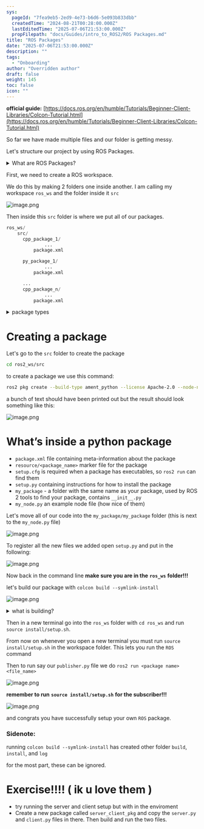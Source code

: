 ```yaml
---
sys:
  pageId: "7fea9eb5-2ed9-4e73-b6d6-5e093b833dbb"
  createdTime: "2024-08-21T00:28:00.000Z"
  lastEditedTime: "2025-07-06T21:53:00.000Z"
  propFilepath: "docs/Guides/intro_to_ROS2/ROS Packages.md"
title: "ROS Packages"
date: "2025-07-06T21:53:00.000Z"
description: ""
tags:
  - "Onboarding"
author: "Overridden author"
draft: false
weight: 145
toc: false
icon: ""
---
```


**official guide:** [https://docs.ros.org/en/humble/Tutorials/Beginner-Client-Libraries/Colcon-Tutorial.html](https://docs.ros.org/en/humble/Tutorials/Beginner-Client-Libraries/Colcon-Tutorial.html)

So far we have made multiple files and our folder is getting messy.

Let's structure our project by using ROS Packages.

<details>
      <summary>What are ROS Packages?</summary>
      ROS Packages are, as the name implies, packages of code that are highly sharable between ROS developers.
  </details>

First, we need to create a ROS workspace.

We do this by making 2 folders one inside another. I am calling my workspace `ros_ws` and the folder inside it `src`

![image.png](https://prod-files-secure.s3.us-west-2.amazonaws.com/d518164a-d88e-44d1-a4ee-3adb3bd8bce0/70706947-fd18-4537-a67b-e12946812d31/image.png?X-Amz-Algorithm=AWS4-HMAC-SHA256&X-Amz-Content-Sha256=UNSIGNED-PAYLOAD&X-Amz-Credential=ASIAZI2LB466Q4JZIKNR%2F20250715%2Fus-west-2%2Fs3%2Faws4_request&X-Amz-Date=20250715T035344Z&X-Amz-Expires=3600&X-Amz-Security-Token=IQoJb3JpZ2luX2VjECMaCXVzLXdlc3QtMiJHMEUCIFSY7Cochj6hYNQfBUbkjwi0yl2ioDrLqDKKQEQyvAG%2BAiEAmTcV%2BVj6RIlu%2B1ku7so0c7S1r6WzR%2FG7%2BfeHITKJlRgq%2FwMIPBAAGgw2Mzc0MjMxODM4MDUiDJpWWo8A3Hkv7gMrhyrcA0%2B75xSXMId2ry8WXbSQ%2Fm7KepybPAQpMzlzLWeg2iabrYaCgBv9HzHoDqR3kznd4qz3lCr6w8lYf1LNxeEwJ1OxmqtERxoCKogxjeC6r4TW7%2FmWdrXw9K%2BjkDehl5RDpR2%2BPW2iEXZdaSXnQTp0SCpXnAwvMMYn1FGf6KY5dQsu%2BCz5mp%2BCXho1VAe2xxLNXlb7%2FP%2BKORm9Eb8gH26xJChkzIWV1VOPna%2F9BhqE3ynrjeTgm8JQpCjKVkSe2Q6FzLV8SS0BlmV97ps5WtW8TUZr12n97%2BGxngFNK6vI4JeDioEGcj4ycGZOBkW3oYmMncOrh9XK25AKuvxaWDz9%2Bwo3vCInwyUrO6US%2Bbv24qCZnvqa9owJ6NwlQoSbZ8Tkr9AM5aQpIfxB9cUAHEoqDyPNcyPHTGkNv2ErFY2mCh792DGkLBLJ87XgWhJxbBuOnkIve9padEtua1Ls7YXW38XQZxBVHOefMJsdljw9n8PDRacZBlyWhyzIncBR3rDnmYOzU4eWy9X8oBhBIgUeC91ewV%2F%2FwM7kvKLh8ZO15sCsaPKIwsWuvNButzhwGAZ3jK4F0n5GHhGLdGZK4N4Bi3s8FYmRE75mPjQZyTUBTRsysGXrlDxa9sUZHgCTMMv91sMGOqUByg%2BO%2FU%2FqFGSKgAVeYeEO1xU2qx%2Fx7%2FeLfeOTdqYwm05aCDfs0dClL%2Bqj%2FEvvBonGtATx47TPDpoZufLTxtvovVuyr6XY9RNHA%2FCEAT0sAaXfA4f%2BlMmHYD5H46DR5Ygs1pPumSpjhqWJl2uHm6hkf1L4I%2FprWOfS7vz%2FP9Q%2BxAuPiW4QvikCGGwL85dZb6f3fuTyULGRTicbEv7SCiWsq3BH6sz7&X-Amz-Signature=b0754d04f182b382fe6c6e3201f96980460ea32566638c4929b6bafd8ce55dda&X-Amz-SignedHeaders=host&x-amz-checksum-mode=ENABLED&x-id=GetObject)

Then inside this `src` folder is where we put all of our packages.

```python
ros_ws/
    src/
      cpp_package_1/
		      ...
          package.xml

      py_package_1/
		      ...
          package.xml

      ...
      cpp_package_n/
		      ...
          package.xml

```

<details>

<summary>package types</summary>

packages can be either `C++` or python.

the intern file structure is different for each but for this guide we will stick to creating python packages

</details>

# Creating a package

Let's go to the `src` folder to create the package

```bash
cd ros2_ws/src
```

to create a package we use this command:

```bash
ros2 pkg create --build-type ament_python --license Apache-2.0 --node-name my_node my_package
```

a bunch of text should have been printed out but the result should look something like this:

![image.png](https://prod-files-secure.s3.us-west-2.amazonaws.com/d518164a-d88e-44d1-a4ee-3adb3bd8bce0/e6cf1e3f-8512-4a3e-b131-079f800bf3e8/image.png?X-Amz-Algorithm=AWS4-HMAC-SHA256&X-Amz-Content-Sha256=UNSIGNED-PAYLOAD&X-Amz-Credential=ASIAZI2LB466Q4JZIKNR%2F20250715%2Fus-west-2%2Fs3%2Faws4_request&X-Amz-Date=20250715T035344Z&X-Amz-Expires=3600&X-Amz-Security-Token=IQoJb3JpZ2luX2VjECMaCXVzLXdlc3QtMiJHMEUCIFSY7Cochj6hYNQfBUbkjwi0yl2ioDrLqDKKQEQyvAG%2BAiEAmTcV%2BVj6RIlu%2B1ku7so0c7S1r6WzR%2FG7%2BfeHITKJlRgq%2FwMIPBAAGgw2Mzc0MjMxODM4MDUiDJpWWo8A3Hkv7gMrhyrcA0%2B75xSXMId2ry8WXbSQ%2Fm7KepybPAQpMzlzLWeg2iabrYaCgBv9HzHoDqR3kznd4qz3lCr6w8lYf1LNxeEwJ1OxmqtERxoCKogxjeC6r4TW7%2FmWdrXw9K%2BjkDehl5RDpR2%2BPW2iEXZdaSXnQTp0SCpXnAwvMMYn1FGf6KY5dQsu%2BCz5mp%2BCXho1VAe2xxLNXlb7%2FP%2BKORm9Eb8gH26xJChkzIWV1VOPna%2F9BhqE3ynrjeTgm8JQpCjKVkSe2Q6FzLV8SS0BlmV97ps5WtW8TUZr12n97%2BGxngFNK6vI4JeDioEGcj4ycGZOBkW3oYmMncOrh9XK25AKuvxaWDz9%2Bwo3vCInwyUrO6US%2Bbv24qCZnvqa9owJ6NwlQoSbZ8Tkr9AM5aQpIfxB9cUAHEoqDyPNcyPHTGkNv2ErFY2mCh792DGkLBLJ87XgWhJxbBuOnkIve9padEtua1Ls7YXW38XQZxBVHOefMJsdljw9n8PDRacZBlyWhyzIncBR3rDnmYOzU4eWy9X8oBhBIgUeC91ewV%2F%2FwM7kvKLh8ZO15sCsaPKIwsWuvNButzhwGAZ3jK4F0n5GHhGLdGZK4N4Bi3s8FYmRE75mPjQZyTUBTRsysGXrlDxa9sUZHgCTMMv91sMGOqUByg%2BO%2FU%2FqFGSKgAVeYeEO1xU2qx%2Fx7%2FeLfeOTdqYwm05aCDfs0dClL%2Bqj%2FEvvBonGtATx47TPDpoZufLTxtvovVuyr6XY9RNHA%2FCEAT0sAaXfA4f%2BlMmHYD5H46DR5Ygs1pPumSpjhqWJl2uHm6hkf1L4I%2FprWOfS7vz%2FP9Q%2BxAuPiW4QvikCGGwL85dZb6f3fuTyULGRTicbEv7SCiWsq3BH6sz7&X-Amz-Signature=5126d2876435c64a766f5b582153b40d4fd7c1b7ddd5cebb92866889215cdb1c&X-Amz-SignedHeaders=host&x-amz-checksum-mode=ENABLED&x-id=GetObject)

# What’s inside a python package

- `package.xml` file containing meta-information about the package
- `resource/<package_name>` marker file for the package
- `setup.cfg` is required when a package has executables, so `ros2 run` can find them
- `setup.py` containing instructions for how to install the package
- `my_package` - a folder with the same name as your package, used by ROS 2 tools to find your package, contains `__init__.py`
- `my_node.py` an example node file (how nice of them)

Let's move all of our code into the `my_package/my_package` folder (this is next to the `my_node.py` file)

![image.png](https://prod-files-secure.s3.us-west-2.amazonaws.com/d518164a-d88e-44d1-a4ee-3adb3bd8bce0/9ce58f11-0da9-4d3e-b86d-506a9685d378/image.png?X-Amz-Algorithm=AWS4-HMAC-SHA256&X-Amz-Content-Sha256=UNSIGNED-PAYLOAD&X-Amz-Credential=ASIAZI2LB466Q4JZIKNR%2F20250715%2Fus-west-2%2Fs3%2Faws4_request&X-Amz-Date=20250715T035344Z&X-Amz-Expires=3600&X-Amz-Security-Token=IQoJb3JpZ2luX2VjECMaCXVzLXdlc3QtMiJHMEUCIFSY7Cochj6hYNQfBUbkjwi0yl2ioDrLqDKKQEQyvAG%2BAiEAmTcV%2BVj6RIlu%2B1ku7so0c7S1r6WzR%2FG7%2BfeHITKJlRgq%2FwMIPBAAGgw2Mzc0MjMxODM4MDUiDJpWWo8A3Hkv7gMrhyrcA0%2B75xSXMId2ry8WXbSQ%2Fm7KepybPAQpMzlzLWeg2iabrYaCgBv9HzHoDqR3kznd4qz3lCr6w8lYf1LNxeEwJ1OxmqtERxoCKogxjeC6r4TW7%2FmWdrXw9K%2BjkDehl5RDpR2%2BPW2iEXZdaSXnQTp0SCpXnAwvMMYn1FGf6KY5dQsu%2BCz5mp%2BCXho1VAe2xxLNXlb7%2FP%2BKORm9Eb8gH26xJChkzIWV1VOPna%2F9BhqE3ynrjeTgm8JQpCjKVkSe2Q6FzLV8SS0BlmV97ps5WtW8TUZr12n97%2BGxngFNK6vI4JeDioEGcj4ycGZOBkW3oYmMncOrh9XK25AKuvxaWDz9%2Bwo3vCInwyUrO6US%2Bbv24qCZnvqa9owJ6NwlQoSbZ8Tkr9AM5aQpIfxB9cUAHEoqDyPNcyPHTGkNv2ErFY2mCh792DGkLBLJ87XgWhJxbBuOnkIve9padEtua1Ls7YXW38XQZxBVHOefMJsdljw9n8PDRacZBlyWhyzIncBR3rDnmYOzU4eWy9X8oBhBIgUeC91ewV%2F%2FwM7kvKLh8ZO15sCsaPKIwsWuvNButzhwGAZ3jK4F0n5GHhGLdGZK4N4Bi3s8FYmRE75mPjQZyTUBTRsysGXrlDxa9sUZHgCTMMv91sMGOqUByg%2BO%2FU%2FqFGSKgAVeYeEO1xU2qx%2Fx7%2FeLfeOTdqYwm05aCDfs0dClL%2Bqj%2FEvvBonGtATx47TPDpoZufLTxtvovVuyr6XY9RNHA%2FCEAT0sAaXfA4f%2BlMmHYD5H46DR5Ygs1pPumSpjhqWJl2uHm6hkf1L4I%2FprWOfS7vz%2FP9Q%2BxAuPiW4QvikCGGwL85dZb6f3fuTyULGRTicbEv7SCiWsq3BH6sz7&X-Amz-Signature=d511851c462bbe11400bb10bcae74287e019bdcb5b3532e4e4a199133bb1bf9b&X-Amz-SignedHeaders=host&x-amz-checksum-mode=ENABLED&x-id=GetObject)

To register all the new files we added open `setup.py` and put in the following:

![image.png](https://prod-files-secure.s3.us-west-2.amazonaws.com/d518164a-d88e-44d1-a4ee-3adb3bd8bce0/1cd7c262-4cae-4496-9d75-c178537d24a2/image.png?X-Amz-Algorithm=AWS4-HMAC-SHA256&X-Amz-Content-Sha256=UNSIGNED-PAYLOAD&X-Amz-Credential=ASIAZI2LB466Q4JZIKNR%2F20250715%2Fus-west-2%2Fs3%2Faws4_request&X-Amz-Date=20250715T035344Z&X-Amz-Expires=3600&X-Amz-Security-Token=IQoJb3JpZ2luX2VjECMaCXVzLXdlc3QtMiJHMEUCIFSY7Cochj6hYNQfBUbkjwi0yl2ioDrLqDKKQEQyvAG%2BAiEAmTcV%2BVj6RIlu%2B1ku7so0c7S1r6WzR%2FG7%2BfeHITKJlRgq%2FwMIPBAAGgw2Mzc0MjMxODM4MDUiDJpWWo8A3Hkv7gMrhyrcA0%2B75xSXMId2ry8WXbSQ%2Fm7KepybPAQpMzlzLWeg2iabrYaCgBv9HzHoDqR3kznd4qz3lCr6w8lYf1LNxeEwJ1OxmqtERxoCKogxjeC6r4TW7%2FmWdrXw9K%2BjkDehl5RDpR2%2BPW2iEXZdaSXnQTp0SCpXnAwvMMYn1FGf6KY5dQsu%2BCz5mp%2BCXho1VAe2xxLNXlb7%2FP%2BKORm9Eb8gH26xJChkzIWV1VOPna%2F9BhqE3ynrjeTgm8JQpCjKVkSe2Q6FzLV8SS0BlmV97ps5WtW8TUZr12n97%2BGxngFNK6vI4JeDioEGcj4ycGZOBkW3oYmMncOrh9XK25AKuvxaWDz9%2Bwo3vCInwyUrO6US%2Bbv24qCZnvqa9owJ6NwlQoSbZ8Tkr9AM5aQpIfxB9cUAHEoqDyPNcyPHTGkNv2ErFY2mCh792DGkLBLJ87XgWhJxbBuOnkIve9padEtua1Ls7YXW38XQZxBVHOefMJsdljw9n8PDRacZBlyWhyzIncBR3rDnmYOzU4eWy9X8oBhBIgUeC91ewV%2F%2FwM7kvKLh8ZO15sCsaPKIwsWuvNButzhwGAZ3jK4F0n5GHhGLdGZK4N4Bi3s8FYmRE75mPjQZyTUBTRsysGXrlDxa9sUZHgCTMMv91sMGOqUByg%2BO%2FU%2FqFGSKgAVeYeEO1xU2qx%2Fx7%2FeLfeOTdqYwm05aCDfs0dClL%2Bqj%2FEvvBonGtATx47TPDpoZufLTxtvovVuyr6XY9RNHA%2FCEAT0sAaXfA4f%2BlMmHYD5H46DR5Ygs1pPumSpjhqWJl2uHm6hkf1L4I%2FprWOfS7vz%2FP9Q%2BxAuPiW4QvikCGGwL85dZb6f3fuTyULGRTicbEv7SCiWsq3BH6sz7&X-Amz-Signature=ad0187254b6b3885227f2856cd0d97eb0fb69ec6b7827890115e4efabee408fa&X-Amz-SignedHeaders=host&x-amz-checksum-mode=ENABLED&x-id=GetObject)

Now back in the command line **make sure you are in the** **`ros_ws`** **folder!!!**

let's build our package with `colcon build --symlink-install`

![image.png](https://prod-files-secure.s3.us-west-2.amazonaws.com/d518164a-d88e-44d1-a4ee-3adb3bd8bce0/2f2a0d27-b173-48fd-b189-5f5c0ce65619/image.png?X-Amz-Algorithm=AWS4-HMAC-SHA256&X-Amz-Content-Sha256=UNSIGNED-PAYLOAD&X-Amz-Credential=ASIAZI2LB466Q4JZIKNR%2F20250715%2Fus-west-2%2Fs3%2Faws4_request&X-Amz-Date=20250715T035344Z&X-Amz-Expires=3600&X-Amz-Security-Token=IQoJb3JpZ2luX2VjECMaCXVzLXdlc3QtMiJHMEUCIFSY7Cochj6hYNQfBUbkjwi0yl2ioDrLqDKKQEQyvAG%2BAiEAmTcV%2BVj6RIlu%2B1ku7so0c7S1r6WzR%2FG7%2BfeHITKJlRgq%2FwMIPBAAGgw2Mzc0MjMxODM4MDUiDJpWWo8A3Hkv7gMrhyrcA0%2B75xSXMId2ry8WXbSQ%2Fm7KepybPAQpMzlzLWeg2iabrYaCgBv9HzHoDqR3kznd4qz3lCr6w8lYf1LNxeEwJ1OxmqtERxoCKogxjeC6r4TW7%2FmWdrXw9K%2BjkDehl5RDpR2%2BPW2iEXZdaSXnQTp0SCpXnAwvMMYn1FGf6KY5dQsu%2BCz5mp%2BCXho1VAe2xxLNXlb7%2FP%2BKORm9Eb8gH26xJChkzIWV1VOPna%2F9BhqE3ynrjeTgm8JQpCjKVkSe2Q6FzLV8SS0BlmV97ps5WtW8TUZr12n97%2BGxngFNK6vI4JeDioEGcj4ycGZOBkW3oYmMncOrh9XK25AKuvxaWDz9%2Bwo3vCInwyUrO6US%2Bbv24qCZnvqa9owJ6NwlQoSbZ8Tkr9AM5aQpIfxB9cUAHEoqDyPNcyPHTGkNv2ErFY2mCh792DGkLBLJ87XgWhJxbBuOnkIve9padEtua1Ls7YXW38XQZxBVHOefMJsdljw9n8PDRacZBlyWhyzIncBR3rDnmYOzU4eWy9X8oBhBIgUeC91ewV%2F%2FwM7kvKLh8ZO15sCsaPKIwsWuvNButzhwGAZ3jK4F0n5GHhGLdGZK4N4Bi3s8FYmRE75mPjQZyTUBTRsysGXrlDxa9sUZHgCTMMv91sMGOqUByg%2BO%2FU%2FqFGSKgAVeYeEO1xU2qx%2Fx7%2FeLfeOTdqYwm05aCDfs0dClL%2Bqj%2FEvvBonGtATx47TPDpoZufLTxtvovVuyr6XY9RNHA%2FCEAT0sAaXfA4f%2BlMmHYD5H46DR5Ygs1pPumSpjhqWJl2uHm6hkf1L4I%2FprWOfS7vz%2FP9Q%2BxAuPiW4QvikCGGwL85dZb6f3fuTyULGRTicbEv7SCiWsq3BH6sz7&X-Amz-Signature=ff0ed36194378f723d117d6721734d5676203b3eb80510f1aa7aa770940d77f6&X-Amz-SignedHeaders=host&x-amz-checksum-mode=ENABLED&x-id=GetObject)

<details>

<summary>what is building?</summary>

if you are a CS major at Rose-Hulman you will learn the answer to this in CSSE132

but TLDR; is it combines all the code files into one program that can be run easily 

</details>

Then in a new terminal go into the `ros_ws` folder with `cd ros_ws` and run `source install/setup.sh`. 

From now on whenever you open a new terminal you must run `source install/setup.sh` in the workspace folder. This lets you run the `ROS` command

Then to run say our `publisher.py` file we do `ros2 run <package name> <file_name>`

![image.png](https://prod-files-secure.s3.us-west-2.amazonaws.com/d518164a-d88e-44d1-a4ee-3adb3bd8bce0/4f4b1219-3a44-4632-aa0a-ce3471699f59/image.png?X-Amz-Algorithm=AWS4-HMAC-SHA256&X-Amz-Content-Sha256=UNSIGNED-PAYLOAD&X-Amz-Credential=ASIAZI2LB466Q4JZIKNR%2F20250715%2Fus-west-2%2Fs3%2Faws4_request&X-Amz-Date=20250715T035344Z&X-Amz-Expires=3600&X-Amz-Security-Token=IQoJb3JpZ2luX2VjECMaCXVzLXdlc3QtMiJHMEUCIFSY7Cochj6hYNQfBUbkjwi0yl2ioDrLqDKKQEQyvAG%2BAiEAmTcV%2BVj6RIlu%2B1ku7so0c7S1r6WzR%2FG7%2BfeHITKJlRgq%2FwMIPBAAGgw2Mzc0MjMxODM4MDUiDJpWWo8A3Hkv7gMrhyrcA0%2B75xSXMId2ry8WXbSQ%2Fm7KepybPAQpMzlzLWeg2iabrYaCgBv9HzHoDqR3kznd4qz3lCr6w8lYf1LNxeEwJ1OxmqtERxoCKogxjeC6r4TW7%2FmWdrXw9K%2BjkDehl5RDpR2%2BPW2iEXZdaSXnQTp0SCpXnAwvMMYn1FGf6KY5dQsu%2BCz5mp%2BCXho1VAe2xxLNXlb7%2FP%2BKORm9Eb8gH26xJChkzIWV1VOPna%2F9BhqE3ynrjeTgm8JQpCjKVkSe2Q6FzLV8SS0BlmV97ps5WtW8TUZr12n97%2BGxngFNK6vI4JeDioEGcj4ycGZOBkW3oYmMncOrh9XK25AKuvxaWDz9%2Bwo3vCInwyUrO6US%2Bbv24qCZnvqa9owJ6NwlQoSbZ8Tkr9AM5aQpIfxB9cUAHEoqDyPNcyPHTGkNv2ErFY2mCh792DGkLBLJ87XgWhJxbBuOnkIve9padEtua1Ls7YXW38XQZxBVHOefMJsdljw9n8PDRacZBlyWhyzIncBR3rDnmYOzU4eWy9X8oBhBIgUeC91ewV%2F%2FwM7kvKLh8ZO15sCsaPKIwsWuvNButzhwGAZ3jK4F0n5GHhGLdGZK4N4Bi3s8FYmRE75mPjQZyTUBTRsysGXrlDxa9sUZHgCTMMv91sMGOqUByg%2BO%2FU%2FqFGSKgAVeYeEO1xU2qx%2Fx7%2FeLfeOTdqYwm05aCDfs0dClL%2Bqj%2FEvvBonGtATx47TPDpoZufLTxtvovVuyr6XY9RNHA%2FCEAT0sAaXfA4f%2BlMmHYD5H46DR5Ygs1pPumSpjhqWJl2uHm6hkf1L4I%2FprWOfS7vz%2FP9Q%2BxAuPiW4QvikCGGwL85dZb6f3fuTyULGRTicbEv7SCiWsq3BH6sz7&X-Amz-Signature=144dff6b35ff5859e385878388529336fc118372f5dacd2ee691bc516a820d7f&X-Amz-SignedHeaders=host&x-amz-checksum-mode=ENABLED&x-id=GetObject)

**remember to run** **`source install/setup.sh`** **for the subscriber!!!**

![image.png](https://prod-files-secure.s3.us-west-2.amazonaws.com/d518164a-d88e-44d1-a4ee-3adb3bd8bce0/02121119-dad4-49ec-8356-c956108b4243/image.png?X-Amz-Algorithm=AWS4-HMAC-SHA256&X-Amz-Content-Sha256=UNSIGNED-PAYLOAD&X-Amz-Credential=ASIAZI2LB466Q4JZIKNR%2F20250715%2Fus-west-2%2Fs3%2Faws4_request&X-Amz-Date=20250715T035344Z&X-Amz-Expires=3600&X-Amz-Security-Token=IQoJb3JpZ2luX2VjECMaCXVzLXdlc3QtMiJHMEUCIFSY7Cochj6hYNQfBUbkjwi0yl2ioDrLqDKKQEQyvAG%2BAiEAmTcV%2BVj6RIlu%2B1ku7so0c7S1r6WzR%2FG7%2BfeHITKJlRgq%2FwMIPBAAGgw2Mzc0MjMxODM4MDUiDJpWWo8A3Hkv7gMrhyrcA0%2B75xSXMId2ry8WXbSQ%2Fm7KepybPAQpMzlzLWeg2iabrYaCgBv9HzHoDqR3kznd4qz3lCr6w8lYf1LNxeEwJ1OxmqtERxoCKogxjeC6r4TW7%2FmWdrXw9K%2BjkDehl5RDpR2%2BPW2iEXZdaSXnQTp0SCpXnAwvMMYn1FGf6KY5dQsu%2BCz5mp%2BCXho1VAe2xxLNXlb7%2FP%2BKORm9Eb8gH26xJChkzIWV1VOPna%2F9BhqE3ynrjeTgm8JQpCjKVkSe2Q6FzLV8SS0BlmV97ps5WtW8TUZr12n97%2BGxngFNK6vI4JeDioEGcj4ycGZOBkW3oYmMncOrh9XK25AKuvxaWDz9%2Bwo3vCInwyUrO6US%2Bbv24qCZnvqa9owJ6NwlQoSbZ8Tkr9AM5aQpIfxB9cUAHEoqDyPNcyPHTGkNv2ErFY2mCh792DGkLBLJ87XgWhJxbBuOnkIve9padEtua1Ls7YXW38XQZxBVHOefMJsdljw9n8PDRacZBlyWhyzIncBR3rDnmYOzU4eWy9X8oBhBIgUeC91ewV%2F%2FwM7kvKLh8ZO15sCsaPKIwsWuvNButzhwGAZ3jK4F0n5GHhGLdGZK4N4Bi3s8FYmRE75mPjQZyTUBTRsysGXrlDxa9sUZHgCTMMv91sMGOqUByg%2BO%2FU%2FqFGSKgAVeYeEO1xU2qx%2Fx7%2FeLfeOTdqYwm05aCDfs0dClL%2Bqj%2FEvvBonGtATx47TPDpoZufLTxtvovVuyr6XY9RNHA%2FCEAT0sAaXfA4f%2BlMmHYD5H46DR5Ygs1pPumSpjhqWJl2uHm6hkf1L4I%2FprWOfS7vz%2FP9Q%2BxAuPiW4QvikCGGwL85dZb6f3fuTyULGRTicbEv7SCiWsq3BH6sz7&X-Amz-Signature=ca0a81178d1598a36b45a962aeb631c85feb3f763f9ed55a15c0cbdc867be87b&X-Amz-SignedHeaders=host&x-amz-checksum-mode=ENABLED&x-id=GetObject)

and congrats you have successfully setup your own `ROS` package.

### Sidenote:

running `colcon build --symlink-install` has created other folder `build`, `install`, and `log`

for the most part, these can be ignored.

# Exercise!!!! ( ik u love them )

- try running the server and client setup but with in the enviroment
- Create a new package called `server_client_pkg` and copy the `server.py` and `client.py` files in there. Then build and run the two files.
